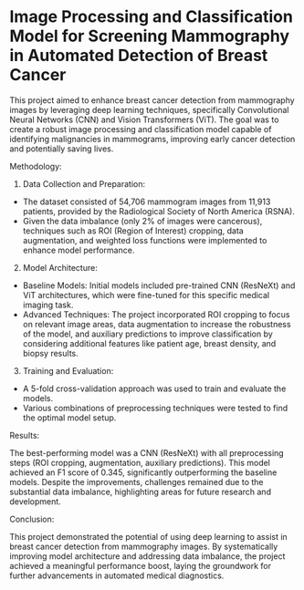 # Image Processing and Classification Model for Screening Mammography in Automated Detection of Breast Cancer

This project aimed to enhance breast cancer detection from mammography images by leveraging deep learning techniques, specifically Convolutional Neural Networks (CNN) and Vision Transformers (ViT). The goal was to create a robust image processing and classification model capable of identifying malignancies in mammograms, improving early cancer detection and potentially saving lives.

Methodology:

1. Data Collection and Preparation:
- The dataset consisted of 54,706 mammogram images from 11,913 patients, provided by the Radiological Society of North America (RSNA).
- Given the data imbalance (only 2% of images were cancerous), techniques such as ROI (Region of Interest) cropping, data augmentation, and weighted loss functions were implemented to enhance model performance.
2. Model Architecture:
- Baseline Models: Initial models included pre-trained CNN (ResNeXt) and ViT architectures, which were fine-tuned for this specific medical imaging task.
- Advanced Techniques: The project incorporated ROI cropping to focus on relevant image areas, data augmentation to increase the robustness of the model, and auxiliary predictions to improve classification by considering additional features like patient age, breast density, and biopsy results.
3. Training and Evaluation:
- A 5-fold cross-validation approach was used to train and evaluate the models.
- Various combinations of preprocessing techniques were tested to find the optimal model setup.

Results:

The best-performing model was a CNN (ResNeXt) with all preprocessing steps (ROI cropping, augmentation, auxiliary predictions). This model achieved an F1 score of 0.345, significantly outperforming the baseline models.
Despite the improvements, challenges remained due to the substantial data imbalance, highlighting areas for future research and development.

Conclusion:

This project demonstrated the potential of using deep learning to assist in breast cancer detection from mammography images. By systematically improving model architecture and addressing data imbalance, the project achieved a meaningful performance boost, laying the groundwork for further advancements in automated medical diagnostics.
